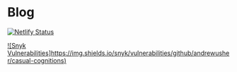 # Blog

[![Netlify Status](https://api.netlify.com/api/v1/badges/a4620bbd-043c-43e2-a9fd-794ad1de46ed/deploy-status)](https://app.netlify.com/sites/casual-cognitions/deploys)

[![Snyk Vulnerabilities]https://img.shields.io/snyk/vulnerabilities/github/andrewusher/casual-cognitions)](https://snyk.io/)
